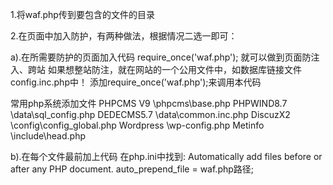 1.将waf.php传到要包含的文件的目录

2.在页面中加入防护，有两种做法，根据情况二选一即可：

a).在所需要防护的页面加入代码
require_once('waf.php');
就可以做到页面防注入、跨站
如果想整站防注，就在网站的一个公用文件中，如数据库链接文件config.inc.php中！
添加require_once('waf.php');来调用本代码

常用php系统添加文件
PHPCMS V9 \phpcms\base.php
PHPWIND8.7 \data\sql_config.php
DEDECMS5.7 \data\common.inc.php
DiscuzX2   \config\config_global.php
Wordpress   \wp-config.php
Metinfo   \include\head.php

b).在每个文件最前加上代码
在php.ini中找到:
Automatically add files before or after any PHP document.
auto_prepend_file = waf.php路径;
